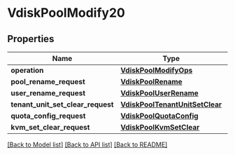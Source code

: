 # VdiskPoolModify20

## Properties
Name | Type | Description | Notes
------------ | ------------- | ------------- | -------------
**operation** | [**VdiskPoolModifyOps**](VdiskPoolModifyOps.md) |  | 
**pool_rename_request** | [**VdiskPoolRename**](VdiskPoolRename.md) |  | [optional] 
**user_rename_request** | [**VdiskPoolUserRename**](VdiskPoolUserRename.md) |  | [optional] 
**tenant_unit_set_clear_request** | [**VdiskPoolTenantUnitSetClear**](VdiskPoolTenantUnitSetClear.md) |  | [optional] 
**quota_config_request** | [**VdiskPoolQuotaConfig**](VdiskPoolQuotaConfig.md) |  | [optional] 
**kvm_set_clear_request** | [**VdiskPoolKvmSetClear**](VdiskPoolKvmSetClear.md) |  | [optional] 

[[Back to Model list]](../README.md#documentation-for-models) [[Back to API list]](../README.md#documentation-for-api-endpoints) [[Back to README]](../README.md)


